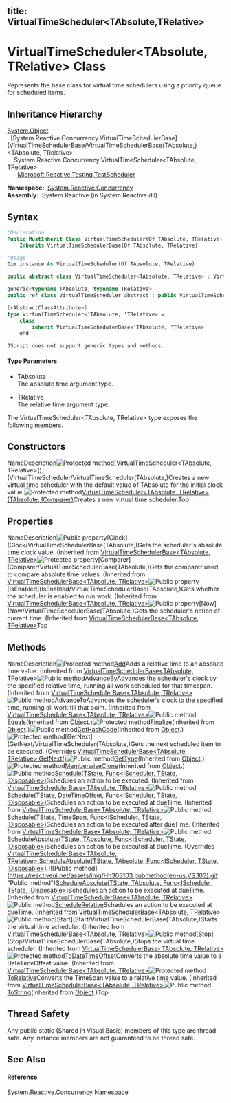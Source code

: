 title: VirtualTimeScheduler<TAbsolute,TRelative>
---
# VirtualTimeScheduler\<TAbsolute, TRelative\> Class

Represents the base class for virtual time schedulers using a priority queue for scheduled items.

## Inheritance Hierarchy

[System.Object](https://msdn.microsoft.com/en-us/library/e5kfa45b)  
  [System.Reactive.Concurrency.VirtualTimeSchedulerBase](VirtualTimeSchedulerBase/VirtualTimeSchedulerBase(TAbsolute,)\<TAbsolute, TRelative\>  
    System.Reactive.Concurrency.VirtualTimeScheduler\<TAbsolute, TRelative\>  
      [Microsoft.Reactive.Testing.TestScheduler](TestScheduler/TestScheduler)

**Namespace:**  [System.Reactive.Concurrency](System.Reactive.Concurrency/System.Reactive.Concurrency)  
**Assembly:**  System.Reactive (in System.Reactive.dll)

## Syntax

```vb
'Declaration
Public MustInherit Class VirtualTimeScheduler(Of TAbsolute, TRelative) _
    Inherits VirtualTimeSchedulerBase(Of TAbsolute, TRelative)
```

```vb
'Usage
Dim instance As VirtualTimeScheduler(Of TAbsolute, TRelative)
```

```csharp
public abstract class VirtualTimeScheduler<TAbsolute, TRelative> : VirtualTimeSchedulerBase<TAbsolute, TRelative>
```

```c++
generic<typename TAbsolute, typename TRelative>
public ref class VirtualTimeScheduler abstract : public VirtualTimeSchedulerBase<TAbsolute, TRelative>
```

```fsharp
[<AbstractClassAttribute>]
type VirtualTimeScheduler<'TAbsolute, 'TRelative> =  
    class
        inherit VirtualTimeSchedulerBase<'TAbsolute, 'TRelative>
    end
```

```jscript
JScript does not support generic types and methods.
```

#### Type Parameters

- TAbsolute  
  The absolute time argument type.

- TRelative  
  The relative time argument type.

The VirtualTimeScheduler\<TAbsolute, TRelative\> type exposes the following members.

## Constructors

NameDescription![Protected method](https://reactiveui.net/assets/img/Hh303103.protmethod(en-us,VS.103).gif "Protected method")[VirtualTimeScheduler<TAbsolute, TRelative>()](VirtualTimeScheduler/VirtualTimeScheduler(TAbsolute,)Creates a new virtual time scheduler with the default value of TAbsolute for the initial clock value.![Protected method](https://reactiveui.net/assets/img/Hh303103.protmethod(en-us,VS.103).gif "Protected method")[VirtualTimeScheduler<TAbsolute, TRelative>(TAbsolute, IComparer<TAbsolute>)](https://msdn.microsoft.com/en-us/library/m:system.reactive.concurrency.virtualtimescheduler%602.#ctor(%600%2csystem.collections.generic.icomparer%7b%600%7d)(v=VS.103))Creates a new virtual time scheduler.Top

## Properties

NameDescription![Public property](https://reactiveui.net/assets/img/Hh211972.pubproperty(en-us,VS.103).gif "Public property")[Clock](Clock/VirtualTimeSchedulerBase(TAbsolute,)Gets the scheduler's absolute time clock value. (Inherited from [VirtualTimeSchedulerBase<TAbsolute, TRelative>](VirtualTimeSchedulerBase/VirtualTimeSchedulerBase(TAbsolute,).)![Protected property](https://reactiveui.net/assets/img/Hh211972.protproperty(en-us,VS.103).gif "Protected property")[Comparer](Comparer/VirtualTimeSchedulerBase(TAbsolute,)Gets the comparer used to compare absolute time values. (Inherited from [VirtualTimeSchedulerBase<TAbsolute, TRelative>](VirtualTimeSchedulerBase/VirtualTimeSchedulerBase(TAbsolute,).)![Public property](https://reactiveui.net/assets/img/Hh211972.pubproperty(en-us,VS.103).gif "Public property")[IsEnabled](IsEnabled/VirtualTimeSchedulerBase(TAbsolute,)Gets whether the scheduler is enabled to run work. (Inherited from [VirtualTimeSchedulerBase<TAbsolute, TRelative>](VirtualTimeSchedulerBase/VirtualTimeSchedulerBase(TAbsolute,).)![Public property](https://reactiveui.net/assets/img/Hh211972.pubproperty(en-us,VS.103).gif "Public property")[Now](Now/VirtualTimeSchedulerBase(TAbsolute,)Gets the scheduler's notion of current time. (Inherited from [VirtualTimeSchedulerBase<TAbsolute, TRelative>](VirtualTimeSchedulerBase/VirtualTimeSchedulerBase(TAbsolute,).)Top

## Methods

NameDescription![Protected method](https://reactiveui.net/assets/img/Hh303103.protmethod(en-us,VS.103).gif "Protected method")[Add](https://msdn.microsoft.com/en-us/library/m:system.reactive.concurrency.virtualtimeschedulerbase%602.add(%600%2c%601)(v=VS.103))Adds a relative time to an absolute time value. (Inherited from [VirtualTimeSchedulerBase<TAbsolute, TRelative>](VirtualTimeSchedulerBase/VirtualTimeSchedulerBase(TAbsolute,).)![Public method](https://reactiveui.net/assets/img/Hh303103.pubmethod(en-us,VS.103).gif "Public method")[AdvanceBy](https://msdn.microsoft.com/en-us/library/m:system.reactive.concurrency.virtualtimeschedulerbase%602.advanceby(%601)(v=VS.103))Advances the scheduler's clock by the specified relative time, running all work scheduled for that timespan. (Inherited from [VirtualTimeSchedulerBase<TAbsolute, TRelative>](VirtualTimeSchedulerBase/VirtualTimeSchedulerBase(TAbsolute,).)![Public method](https://reactiveui.net/assets/img/Hh303103.pubmethod(en-us,VS.103).gif "Public method")[AdvanceTo](https://msdn.microsoft.com/en-us/library/m:system.reactive.concurrency.virtualtimeschedulerbase%602.advanceto(%600)(v=VS.103))Advances the scheduler's clock to the specified time, running all work till that point. (Inherited from [VirtualTimeSchedulerBase<TAbsolute, TRelative>](VirtualTimeSchedulerBase/VirtualTimeSchedulerBase(TAbsolute,).)![Public method](https://reactiveui.net/assets/img/Hh303103.pubmethod(en-us,VS.103).gif "Public method")[Equals](https://msdn.microsoft.com/en-us/library/m:system.object.equals(system.object)(v=VS.103))(Inherited from [Object](https://msdn.microsoft.com/en-us/library/e5kfa45b).)![Protected method](https://reactiveui.net/assets/img/Hh303103.protmethod(en-us,VS.103).gif "Protected method")[Finalize](https://msdn.microsoft.com/en-us/library/4k87zsw7)(Inherited from [Object](https://msdn.microsoft.com/en-us/library/e5kfa45b).)![Public method](https://reactiveui.net/assets/img/Hh303103.pubmethod(en-us,VS.103).gif "Public method")[GetHashCode](https://msdn.microsoft.com/en-us/library/zdee4b3y)(Inherited from [Object](https://msdn.microsoft.com/en-us/library/e5kfa45b).)![Protected method](https://reactiveui.net/assets/img/Hh303103.protmethod(en-us,VS.103).gif "Protected method")[GetNext](GetNext/VirtualTimeScheduler(TAbsolute,)Gets the next scheduled item to be executed. (Overrides [VirtualTimeSchedulerBase<TAbsolute, TRelative>.GetNext()](GetNext/VirtualTimeSchedulerBase(TAbsolute,).)![Public method](https://reactiveui.net/assets/img/Hh303103.pubmethod(en-us,VS.103).gif "Public method")[GetType](https://msdn.microsoft.com/en-us/library/dfwy45w9)(Inherited from [Object](https://msdn.microsoft.com/en-us/library/e5kfa45b).)![Protected method](https://reactiveui.net/assets/img/Hh303103.protmethod(en-us,VS.103).gif "Protected method")[MemberwiseClone](https://msdn.microsoft.com/en-us/library/57ctke0a)(Inherited from [Object](https://msdn.microsoft.com/en-us/library/e5kfa45b).)![Public method](https://reactiveui.net/assets/img/Hh303103.pubmethod(en-us,VS.103).gif "Public method")[Schedule<TState>(TState, Func<IScheduler, TState, IDisposable>)](https://msdn.microsoft.com/en-us/library/m:system.reactive.concurrency.virtualtimeschedulerbase%602.schedule%60%601(%60%600%2csystem.func%7bsystem.reactive.concurrency.ischeduler%2c%60%600%2csystem.idisposable%7d)(v=VS.103))Schedules an action to be executed. (Inherited from [VirtualTimeSchedulerBase<TAbsolute, TRelative>](VirtualTimeSchedulerBase/VirtualTimeSchedulerBase(TAbsolute,).)![Public method](https://reactiveui.net/assets/img/Hh303103.pubmethod(en-us,VS.103).gif "Public method")[Schedule<TState>(TState, DateTimeOffset, Func<IScheduler, TState, IDisposable>)](https://msdn.microsoft.com/en-us/library/m:system.reactive.concurrency.virtualtimeschedulerbase%602.schedule%60%601(%60%600%2csystem.datetimeoffset%2csystem.func%7bsystem.reactive.concurrency.ischeduler%2c%60%600%2csystem.idisposable%7d)(v=VS.103))Schedules an action to be executed at dueTime. (Inherited from [VirtualTimeSchedulerBase<TAbsolute, TRelative>](VirtualTimeSchedulerBase/VirtualTimeSchedulerBase(TAbsolute,).)![Public method](https://reactiveui.net/assets/img/Hh303103.pubmethod(en-us,VS.103).gif "Public method")[Schedule<TState>(TState, TimeSpan, Func<IScheduler, TState, IDisposable>)](https://msdn.microsoft.com/en-us/library/m:system.reactive.concurrency.virtualtimeschedulerbase%602.schedule%60%601(%60%600%2csystem.timespan%2csystem.func%7bsystem.reactive.concurrency.ischeduler%2c%60%600%2csystem.idisposable%7d)(v=VS.103))Schedules an action to be executed after dueTime. (Inherited from [VirtualTimeSchedulerBase<TAbsolute, TRelative>](VirtualTimeSchedulerBase/VirtualTimeSchedulerBase(TAbsolute,).)![Public method](https://reactiveui.net/assets/img/Hh303103.pubmethod(en-us,VS.103).gif "Public method")[ScheduleAbsolute<TState>(TState, TAbsolute, Func<IScheduler, TState, IDisposable>)](https://msdn.microsoft.com/en-us/library/m:system.reactive.concurrency.virtualtimescheduler%602.scheduleabsolute%60%601(%60%600%2c%600%2csystem.func%7bsystem.reactive.concurrency.ischeduler%2c%60%600%2csystem.idisposable%7d)(v=VS.103))Schedules an action to be executed at dueTime. (Overrides [VirtualTimeSchedulerBase<TAbsolute, TRelative>.ScheduleAbsolute<TState>(TState, TAbsolute, Func<IScheduler, TState, IDisposable>)](https://msdn.microsoft.com/en-us/library/m:system.reactive.concurrency.virtualtimeschedulerbase%602.scheduleabsolute%60%601(%60%600%2c%600%2csystem.func%7bsystem.reactive.concurrency.ischeduler%2c%60%600%2csystem.idisposable%7d)(v=VS.103)).)![Public method](https://reactiveui.net/assets/img/Hh303103.pubmethod(en-us,VS.103).gif "Public method")[ScheduleAbsolute<TState>(TState, TAbsolute, Func<IScheduler, TState, IDisposable>)](https://msdn.microsoft.com/en-us/library/m:system.reactive.concurrency.virtualtimeschedulerbase%602.scheduleabsolute%60%601(%60%600%2c%600%2csystem.func%7bsystem.reactive.concurrency.ischeduler%2c%60%600%2csystem.idisposable%7d)(v=VS.103))Schedules an action to be executed at dueTime. (Inherited from [VirtualTimeSchedulerBase<TAbsolute, TRelative>](VirtualTimeSchedulerBase/VirtualTimeSchedulerBase(TAbsolute,).)![Public method](https://reactiveui.net/assets/img/Hh303103.pubmethod(en-us,VS.103).gif "Public method")[ScheduleRelative<TState>](https://msdn.microsoft.com/en-us/library/m:system.reactive.concurrency.virtualtimeschedulerbase%602.schedulerelative%60%601(%60%600%2c%601%2csystem.func%7bsystem.reactive.concurrency.ischeduler%2c%60%600%2csystem.idisposable%7d)(v=VS.103))Schedules an action to be executed at dueTime. (Inherited from [VirtualTimeSchedulerBase<TAbsolute, TRelative>](VirtualTimeSchedulerBase/VirtualTimeSchedulerBase(TAbsolute,).)![Public method](https://reactiveui.net/assets/img/Hh303103.pubmethod(en-us,VS.103).gif "Public method")[Start](Start/VirtualTimeSchedulerBase(TAbsolute,)Starts the virtual time scheduler. (Inherited from [VirtualTimeSchedulerBase<TAbsolute, TRelative>](VirtualTimeSchedulerBase/VirtualTimeSchedulerBase(TAbsolute,).)![Public method](https://reactiveui.net/assets/img/Hh303103.pubmethod(en-us,VS.103).gif "Public method")[Stop](Stop/VirtualTimeSchedulerBase(TAbsolute,)Stops the virtual time scheduler. (Inherited from [VirtualTimeSchedulerBase<TAbsolute, TRelative>](VirtualTimeSchedulerBase/VirtualTimeSchedulerBase(TAbsolute,).)![Protected method](https://reactiveui.net/assets/img/Hh303103.protmethod(en-us,VS.103).gif "Protected method")[ToDateTimeOffset](https://msdn.microsoft.com/en-us/library/m:system.reactive.concurrency.virtualtimeschedulerbase%602.todatetimeoffset(%600)(v=VS.103))Converts the absolute time value to a DateTimeOffset value. (Inherited from [VirtualTimeSchedulerBase<TAbsolute, TRelative>](VirtualTimeSchedulerBase/VirtualTimeSchedulerBase(TAbsolute,).)![Protected method](https://reactiveui.net/assets/img/Hh303103.protmethod(en-us,VS.103).gif "Protected method")[ToRelative](https://msdn.microsoft.com/en-us/library/m:system.reactive.concurrency.virtualtimeschedulerbase%602.torelative(system.timespan)(v=VS.103))Converts the TimeSpan value to a relative time value. (Inherited from [VirtualTimeSchedulerBase<TAbsolute, TRelative>](VirtualTimeSchedulerBase/VirtualTimeSchedulerBase(TAbsolute,).)![Public method](https://reactiveui.net/assets/img/Hh303103.pubmethod(en-us,VS.103).gif "Public method")[ToString](https://msdn.microsoft.com/en-us/library/7bxwbwt2)(Inherited from [Object](https://msdn.microsoft.com/en-us/library/e5kfa45b).)Top

## Thread Safety

Any public static (Shared in Visual Basic) members of this type are thread safe. Any instance members are not guaranteed to be thread safe.

## See Also

#### Reference

[System.Reactive.Concurrency Namespace](System.Reactive.Concurrency/System.Reactive.Concurrency)
